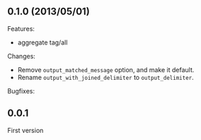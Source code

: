 ## 0.1.0 (2013/05/01)

Features:

  - aggregate tag/all

Changes:

  - Remove `output_matched_message` option, and make it default. 
  - Rename `output_with_joined_delimiter` to `output_delimiter`. 

Bugfixes:

## 0.0.1

First version

